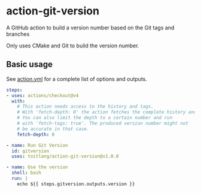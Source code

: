 # action-git-version

A GitHub action to build a version number based on the Git tags and branches

Only uses CMake and Git to build the version number.

## Basic usage

See [action.yml](action.yml) for a complete list of options and outputs.

```yaml
steps:
- uses: actions/checkout@v4
  with:
    # This action needs access to the history and tags.
    # With 'fetch-depth: 0' the action fetches the complete history and all tags.
    # You can also limit the depth to a certain number and run
    # with 'fetch-tags: true'. The produced version number might not
    # be accurate in that case.
    fetch-depth: 0

- name: Run Git Version
  id: gitversion
  uses: toitlang/action-git-version@v1.0.0

- name: Use the version
  shell: bash
  run: |
    echo ${{ steps.gitversion.outputs.version }}
```
